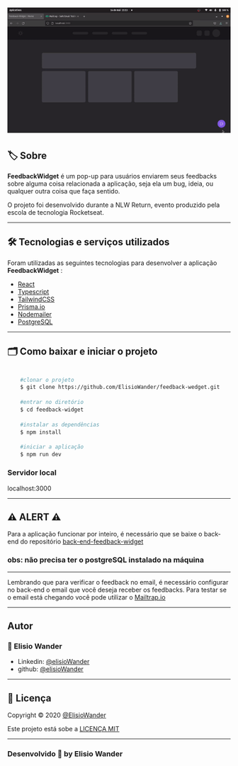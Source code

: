 <h1 align="center">
    <img src="./assets/feedback-widget-gif.gif">
</h1>

## 🏷️ Sobre 
**FeedbackWidget** é um pop-up para usuários enviarem seus feedbacks sobre alguma coisa relacionada a aplicação, seja ela um bug, ideia, ou qualquer outra coisa que faça sentido.

O projeto foi desenvolvido durante a NLW Return, evento produzido pela escola de tecnologia Rocketseat.

---

## 🛠️ Tecnologias e serviços utilizados
Foram utilizadas as seguintes tecnologias para desenvolver a aplicação **FeedbackWidget** :

- [React](https://pt-br.reactjs.org/)
- [Typescript](https://www.typescriptlang.org/)
- [TailwindCSS](https://tailwindcss.com/)
- [Prisma.io](https://www.prisma.io/)
- [Nodemailer](https://nodemailer.com/about/)
- [PostgreSQL](https://www.postgresql.org/)

---

## 🗂️ Como baixar e iniciar o projeto 

```bash

    #clonar o projeto
    $ git clone https://github.com/ElisioWander/feedback-wedget.git

    #entrar no diretório
    $ cd feedback-widget

    #instalar as dependências
    $ npm install

    #iniciar a aplicação
    $ npm run dev
```
### Servidor local
localhost:3000

---

## ⚠️ ALERT ⚠️
Para a aplicação funcionar por inteiro, é necessário que se baixe o back-end do repositório [back-end-feedback-widget](https://github.com/ElisioWander/back-end-feedback-wedget)

### obs: não precisa ter o postgreSQL instalado na máquina

--- 

Lembrando que para verificar o feedback no email, é necessário configurar no back-end o email que você deseja receber os feedbacks. Para testar se o email está chegando você pode utilizar o [Mailtrap.io](https://mailtrap.io/)

---

## Autor
### 👤 Elisio Wander

- Linkedin: [@elisioWander](https://www.linkedin.com/in/elisio-wander-b88b69136/)
- github: [@elisioWander](https://github.com/ElisioWander)

---
## 📝 Licença
Copyright © 2020 [@ElisioWander](https://github.com/ElisioWander/feedback-wedget/blob/main/LICENSE)

Este projeto está sobe a [LICENÇA MIT](https://opensource.org/licenses/MIT)

---

### Desenvolvido 💜 by Elisio Wander

